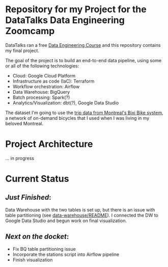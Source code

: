 # Repository for my Project for the DataTalks Data Engineering Zoomcamp

DataTalks ran a free [Data Engineering Course](https://github.com/DataTalksClub/data-engineering-zoomcamp) and this repository contains my final project.

The goal of the project is to build an end-to-end data pipeline, using some or all of the following technologies:
* Cloud: Google Cloud Platform
* Infrastructure as code (IaC): Terraform
* Workflow orchestration: Airflow
* Data Warehouse: BigQuery
* Batch processing: Spark(?)
* Analytics/Visualization: dbt(?), Google Data Studio

The dataset I'm going to use the [trip data from Montreal's Bixi Bike system](https://bixi.com/en/open-data), a network of on-demand bicycles that I used when I was living in my beloved Montreal.

# Project Architecture
... in progress

# Current Status 
## *Just Finished*:
Data Warehouse with the two tables is set up, but there is an issue with table partitioning (see [data-warehouse/README](/data-warehouse/README.md)). I connected the DW to Google Data Studio and begun work on final visualization.

## *Next on the docket*:
* Fix BQ table partitioning issue
* Incorporate the stations script into Airflow pipeline
* Finish visualization